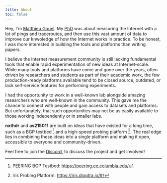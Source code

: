 ```yaml
---
title: About
toc: false
---
```


Hey, I'm [Matthieu Gouel](https://matthieugouel.name/). My [PhD](https://theses.hal.science/tel-04164622v1/document) was about measuring the Internet with a lot of pings and traceroutes, and then use this vast amount of data to improve our knwoledge of how the Internet works in practice. To be honest, I was more interested in building the tools and platforms than writing papers.

I believe the Internet measurement community is still lacking fundamental tools that enable rapid experimentation of new ideas at Internet-scale. While many tools and platforms have come and gone over the years, often driven by researchers and students as part of their academic work, the few production-ready platforms available tend to be closed source, outdated, or lack self-service features for performing experiments.

I had the opportunity to work in a well-known lab alongside amazing researchers who are well-known in the community. This gave me the chance to connect with people and gain access to datasets and platforms. But unfortunately, that such opportunities may not be as easily available to those working independently or in smaller labs.

**nxthdr** and **as215011** are built on ideas that have existed for a long time, such as a BGP testbed [^1] and a high-speed probing platform [^2]. The real edge lies in combining these ideas into a single platform and making it open, accessible to everyone and community-driven.

Feel free to join the [Discord](https://discord.gg/KRsVs7jafg), to discuss the project and get involved!


[^1]: PEERING BGP Testbed: https://peering.ee.columbia.edu/
[^2]: Iris Probing Platform: https://iris.dioptra.io/#/
